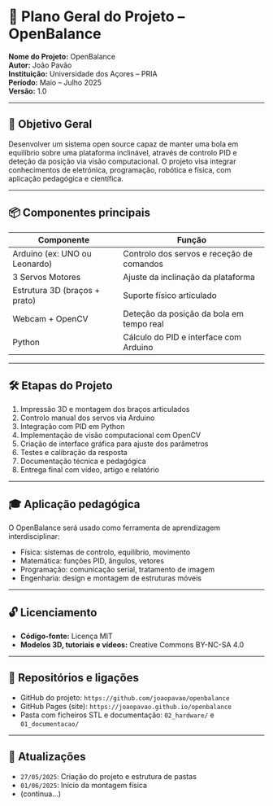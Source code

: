 # 🧠 Plano Geral do Projeto – OpenBalance

**Nome do Projeto:** OpenBalance  
**Autor:** João Pavão  
**Instituição:** Universidade dos Açores – PRIA  
**Período:** Maio – Julho 2025  
**Versão:** 1.0

---

## 🎯 Objetivo Geral

Desenvolver um sistema open source capaz de manter uma bola em equilíbrio sobre uma plataforma inclinável, através de controlo PID e deteção da posição via visão computacional. O projeto visa integrar conhecimentos de eletrónica, programação, robótica e física, com aplicação pedagógica e científica.

---

## 📦 Componentes principais

| Componente | Função |
|------------|--------|
| Arduino (ex: UNO ou Leonardo) | Controlo dos servos e receção de comandos |
| 3 Servos Motores | Ajuste da inclinação da plataforma |
| Estrutura 3D (braços + prato) | Suporte físico articulado |
| Webcam + OpenCV | Deteção da posição da bola em tempo real |
| Python | Cálculo do PID e interface com Arduino |

---

## 🛠️ Etapas do Projeto

1. Impressão 3D e montagem dos braços articulados
2. Controlo manual dos servos via Arduino
3. Integração com PID em Python
4. Implementação de visão computacional com OpenCV
5. Criação de interface gráfica para ajuste dos parâmetros
6. Testes e calibração da resposta
7. Documentação técnica e pedagógica
8. Entrega final com vídeo, artigo e relatório

---

## 🎓 Aplicação pedagógica

O OpenBalance será usado como ferramenta de aprendizagem interdisciplinar:
- Física: sistemas de controlo, equilíbrio, movimento
- Matemática: funções PID, ângulos, vetores
- Programação: comunicação serial, tratamento de imagem
- Engenharia: design e montagem de estruturas móveis

---

## 🔓 Licenciamento

- **Código-fonte:** Licença MIT  
- **Modelos 3D, tutoriais e vídeos:** Creative Commons BY-NC-SA 4.0  

---

## 🔗 Repositórios e ligações

- GitHub do projeto: `https://github.com/joaopavao/openbalance`
- GitHub Pages (site): `https://joaopavao.github.io/openbalance`
- Pasta com ficheiros STL e documentação: `02_hardware/` e `01_documentacao/`

---

## 📝 Atualizações

- `27/05/2025`: Criação do projeto e estrutura de pastas
- `01/06/2025`: Início da montagem física
- (continua...)

